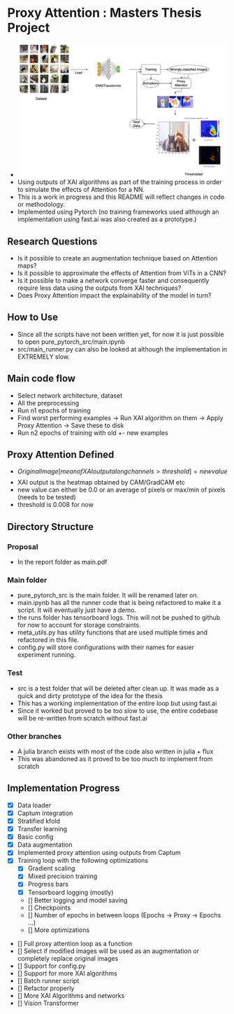 # Proxy Attention : Masters Thesis Project
- ![im](./report/images/thesis_report.drawio.png)
- Using outputs of XAI algorithms as part of the training process in order to simulate the effects of Attention for a NN.
- This is a work in progress and this README will reflect changes in code or methodology.
- Implemented using Pytorch (no training frameworks used although an implementation using fast.ai was also created as a prototype.)

## Research Questions
- Is it possible to create an augmentation technique based on Attention maps?
- Is it possible to approximate the effects of Attention from ViTs in a CNN?
- Is it possible to make a network converge faster and consequently require less data using the outputs from XAI techniques?
- Does Proxy Attention impact the explainability of the model in turn?

## How to Use
- Since all the scripts have not been written yet, for now it is just possible to open pure_pytorch_src/main.ipynb 
- src/main_runner.py can also be looked at although the implementation in EXTREMELY slow.

## Main code flow
- Select network architecture, dataset
- All the preprocessing
- Run n1 epochs of training
- Find worst performing examples -> Run XAI algorithm on them -> Apply Proxy Attention -> Save these to disk
- Run n2 epochs of training with old +- new examples

## Proxy Attention Defined
- $$Original Image[mean of XAI output along channels > threshold] = new value$$
- XAI output is the heatmap obtained by CAM/GradCAM etc
- new value can either be 0.0 or an average of pixels or max/min of pixels (needs to be tested)
- threshold is 0.008 for now

## Directory Structure
### Proposal
- In the report folder as main.pdf
### Main folder
- pure_pytorch_src is the main folder. It will be renamed later on.
- main.ipynb has all the runner code that is being refactored to make it a script. It will eventually just have a demo.
- the runs folder has tensorboard logs. This will not be pushed to github for now to account for storage constraints.
- meta_utils.py has utility functions that are used multiple times and refactored in this file.
- config.py will store configurations with their names for easier experiment running.

### Test
- src is a test folder that will be deleted after clean up. It was made as a quick and dirty prototype of the idea for the thesis
- This has a working implementation of the entire loop but using fast.ai
- Since it worked but proved to be too slow to use, the entire codebase will be re-written from scratch without fast.ai

### Other branches
- A julia branch exists with most of the code also written in julia + flux
- This was abandoned as it proved to be too much to implement from scratch


## Implementation Progress
- [x] Data loader
- [x] Captum integration
- [x] Stratified kfold
- [x] Transfer learning
- [x] Basic config
- [x] Data augmentation
- [x] Implemented proxy attention using outputs from Captum
- [x] Training loop with the following optimizations
	- [x] Gradient scaling
	- [x] Mixed precision training
	- [x] Progress bars 
	- [x] Tensorboard logging (mostly)
	- [] Better logging and model saving
	- [] Checkpoints
	- [] Number of epochs in between loops (Epochs -> Proxy -> Epochs ...)
	- [] More optimizations
- [] Full proxy attention loop as a function
- [] Select if modified images will be used as an augmentation or completely replace original images
- [] Support for config.py
- [] Support for more XAI algorithms
- [] Batch runner script
- [] Refactor properly
- [] More XAI Algorithms and networks
- [] Vision Transformer
